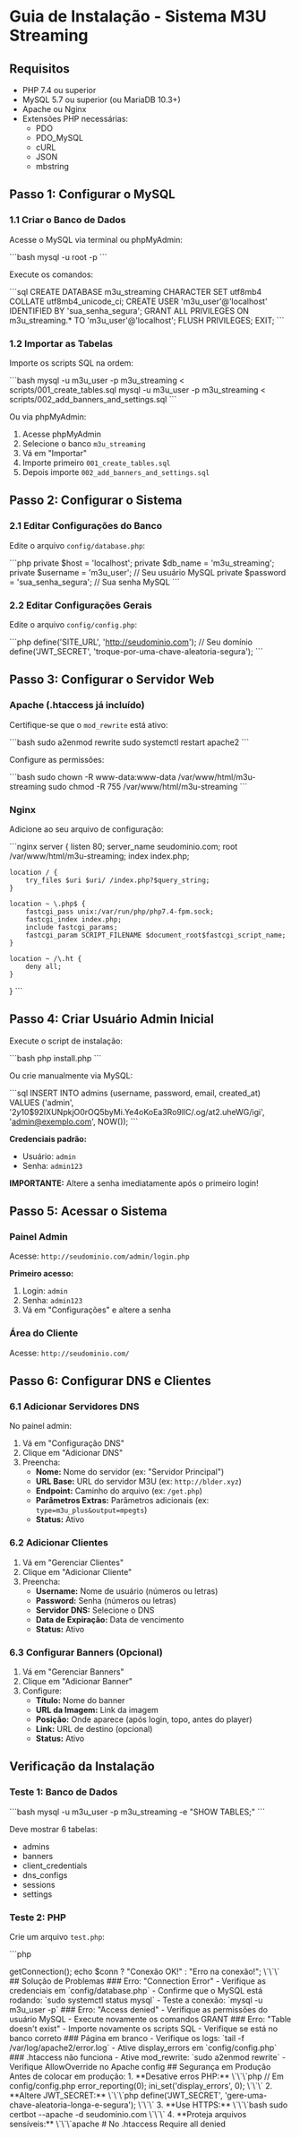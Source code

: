 # Guia de Instalação - Sistema M3U Streaming

## Requisitos

- PHP 7.4 ou superior
- MySQL 5.7 ou superior (ou MariaDB 10.3+)
- Apache ou Nginx
- Extensões PHP necessárias:
  - PDO
  - PDO_MySQL
  - cURL
  - JSON
  - mbstring

## Passo 1: Configurar o MySQL

### 1.1 Criar o Banco de Dados

Acesse o MySQL via terminal ou phpMyAdmin:

\`\`\`bash
mysql -u root -p
\`\`\`

Execute os comandos:

\`\`\`sql
CREATE DATABASE m3u_streaming CHARACTER SET utf8mb4 COLLATE utf8mb4_unicode_ci;
CREATE USER 'm3u_user'@'localhost' IDENTIFIED BY 'sua_senha_segura';
GRANT ALL PRIVILEGES ON m3u_streaming.* TO 'm3u_user'@'localhost';
FLUSH PRIVILEGES;
EXIT;
\`\`\`

### 1.2 Importar as Tabelas

Importe os scripts SQL na ordem:

\`\`\`bash
mysql -u m3u_user -p m3u_streaming < scripts/001_create_tables.sql
mysql -u m3u_user -p m3u_streaming < scripts/002_add_banners_and_settings.sql
\`\`\`

Ou via phpMyAdmin:
1. Acesse phpMyAdmin
2. Selecione o banco `m3u_streaming`
3. Vá em "Importar"
4. Importe primeiro `001_create_tables.sql`
5. Depois importe `002_add_banners_and_settings.sql`

## Passo 2: Configurar o Sistema

### 2.1 Editar Configurações do Banco

Edite o arquivo `config/database.php`:

\`\`\`php
private $host = 'localhost';
private $db_name = 'm3u_streaming';
private $username = 'm3u_user';        // Seu usuário MySQL
private $password = 'sua_senha_segura'; // Sua senha MySQL
\`\`\`

### 2.2 Editar Configurações Gerais

Edite o arquivo `config/config.php`:

\`\`\`php
define('SITE_URL', 'http://seudominio.com'); // Seu domínio
define('JWT_SECRET', 'troque-por-uma-chave-aleatoria-segura');
\`\`\`

## Passo 3: Configurar o Servidor Web

### Apache (.htaccess já incluído)

Certifique-se que o `mod_rewrite` está ativo:

\`\`\`bash
sudo a2enmod rewrite
sudo systemctl restart apache2
\`\`\`

Configure as permissões:

\`\`\`bash
sudo chown -R www-data:www-data /var/www/html/m3u-streaming
sudo chmod -R 755 /var/www/html/m3u-streaming
\`\`\`

### Nginx

Adicione ao seu arquivo de configuração:

\`\`\`nginx
server {
    listen 80;
    server_name seudominio.com;
    root /var/www/html/m3u-streaming;
    index index.php;

    location / {
        try_files $uri $uri/ /index.php?$query_string;
    }

    location ~ \.php$ {
        fastcgi_pass unix:/var/run/php/php7.4-fpm.sock;
        fastcgi_index index.php;
        include fastcgi_params;
        fastcgi_param SCRIPT_FILENAME $document_root$fastcgi_script_name;
    }

    location ~ /\.ht {
        deny all;
    }
}
\`\`\`

## Passo 4: Criar Usuário Admin Inicial

Execute o script de instalação:

\`\`\`bash
php install.php
\`\`\`

Ou crie manualmente via MySQL:

\`\`\`sql
INSERT INTO admins (username, password, email, created_at) 
VALUES ('admin', '$2y$10$92IXUNpkjO0rOQ5byMi.Ye4oKoEa3Ro9llC/.og/at2.uheWG/igi', 'admin@exemplo.com', NOW());
\`\`\`

**Credenciais padrão:**
- Usuário: `admin`
- Senha: `admin123`

**IMPORTANTE:** Altere a senha imediatamente após o primeiro login!

## Passo 5: Acessar o Sistema

### Painel Admin
Acesse: `http://seudominio.com/admin/login.php`

**Primeiro acesso:**
1. Login: `admin`
2. Senha: `admin123`
3. Vá em "Configurações" e altere a senha

### Área do Cliente
Acesse: `http://seudominio.com/`

## Passo 6: Configurar DNS e Clientes

### 6.1 Adicionar Servidores DNS

No painel admin:
1. Vá em "Configuração DNS"
2. Clique em "Adicionar DNS"
3. Preencha:
   - **Nome:** Nome do servidor (ex: "Servidor Principal")
   - **URL Base:** URL do servidor M3U (ex: `http://blder.xyz`)
   - **Endpoint:** Caminho do arquivo (ex: `/get.php`)
   - **Parâmetros Extras:** Parâmetros adicionais (ex: `type=m3u_plus&output=mpegts`)
   - **Status:** Ativo

### 6.2 Adicionar Clientes

1. Vá em "Gerenciar Clientes"
2. Clique em "Adicionar Cliente"
3. Preencha:
   - **Username:** Nome de usuário (números ou letras)
   - **Password:** Senha (números ou letras)
   - **Servidor DNS:** Selecione o DNS
   - **Data de Expiração:** Data de vencimento
   - **Status:** Ativo

### 6.3 Configurar Banners (Opcional)

1. Vá em "Gerenciar Banners"
2. Clique em "Adicionar Banner"
3. Configure:
   - **Título:** Nome do banner
   - **URL da Imagem:** Link da imagem
   - **Posição:** Onde aparece (após login, topo, antes do player)
   - **Link:** URL de destino (opcional)
   - **Status:** Ativo

## Verificação da Instalação

### Teste 1: Banco de Dados
\`\`\`bash
mysql -u m3u_user -p m3u_streaming -e "SHOW TABLES;"
\`\`\`

Deve mostrar 6 tabelas:
- admins
- banners
- client_credentials
- dns_configs
- sessions
- settings

### Teste 2: PHP
Crie um arquivo `test.php`:

\`\`\`php
<?php
phpinfo();
\`\`\`

Verifique se as extensões PDO e PDO_MySQL estão ativas.

### Teste 3: Conexão com Banco
Crie um arquivo `test-db.php`:

\`\`\`php
<?php
require_once 'config/database.php';
$db = new Database();
$conn = $db->getConnection();
echo $conn ? "Conexão OK!" : "Erro na conexão!";
\`\`\`

## Solução de Problemas

### Erro: "Connection Error"
- Verifique as credenciais em `config/database.php`
- Confirme que o MySQL está rodando: `sudo systemctl status mysql`
- Teste a conexão: `mysql -u m3u_user -p`

### Erro: "Access denied"
- Verifique as permissões do usuário MySQL
- Execute novamente os comandos GRANT

### Erro: "Table doesn't exist"
- Importe novamente os scripts SQL
- Verifique se está no banco correto

### Página em branco
- Verifique os logs: `tail -f /var/log/apache2/error.log`
- Ative display_errors em `config/config.php`

### .htaccess não funciona
- Ative mod_rewrite: `sudo a2enmod rewrite`
- Verifique AllowOverride no Apache config

## Segurança em Produção

Antes de colocar em produção:

1. **Desative erros PHP:**
\`\`\`php
// Em config/config.php
error_reporting(0);
ini_set('display_errors', 0);
\`\`\`

2. **Altere JWT_SECRET:**
\`\`\`php
define('JWT_SECRET', 'gere-uma-chave-aleatoria-longa-e-segura');
\`\`\`

3. **Use HTTPS:**
\`\`\`bash
sudo certbot --apache -d seudominio.com
\`\`\`

4. **Proteja arquivos sensíveis:**
\`\`\`apache
# No .htaccess
<FilesMatch "^(config|scripts)">
    Require all denied
</FilesMatch>
